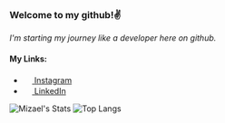 ### Welcome to my github!:v:
_I'm starting my journey like a developer here on github._

#### My Links:
* [<img src="https://www.flaticon.com/br/icone-gratis/instagram_2111463?term=redes%20socias&page=1&position=2&page=1&position=2&related_id=2111463&origin=search" width="16"> Instagram][meu-insta]
* [<img src="https://image.flaticon.com/icons/svg/1409/1409945.svg" width="16"> LinkedIn][meu-in]

[meu-insta]: https://www.instagram.com/mizael.br/
[meu-in]: https://www.linkedin.com/in/mizael-silva-2b92b015b/

![Mizael's Stats](https://github-readme-stats.vercel.app/api?username=mizaelbr&theme=graywhite&show_icons=true&hide_border=true&hide=prs,issues)
![Top Langs](https://github-readme-stats.vercel.app/api/top-langs/?username=mizaelbr&layout=compact&hide_border=true&theme=graywhite)


<!--
**mizaelc/mizaelc** is a ✨ _special_ ✨ repository because its `README.md` (this file) appears on your GitHub profile.

Here are some ideas to get you started:

- 🔭 I’m currently working on ...
- 🌱 I’m currently learning ...
- 👯 I’m looking to collaborate on ...
- 🤔 I’m looking for help with ...
- 💬 Ask me about ...
- 📫 How to reach me: ...
- 😄 Pronouns: ...
- ⚡ Fun fact: ...
![myWeb Card](https://github-readme-stats.vercel.app/api/pin/?username=mizaelc&repo=myPython&theme=nord)
-->
